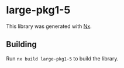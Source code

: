 # large-pkg1-5

This library was generated with [Nx](https://nx.dev).

## Building

Run `nx build large-pkg1-5` to build the library.
